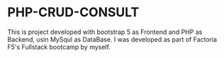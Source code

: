 # PHP-CRUD-CONSULT
This is project developed with bootstrap 5 as Frontend and PHP as Backend, usin MySqul as DataBase. 
I was developed as part of Factoria F5's Fullstack bootcamp by myself. 
